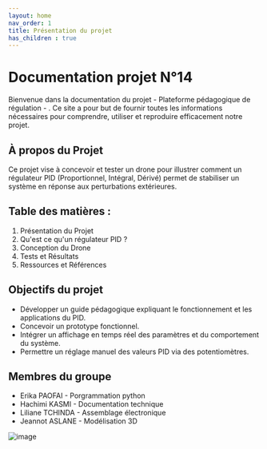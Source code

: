 ```yaml
---
layout: home
nav_order: 1
title: Présentation du projet
has_children : true
---
```


# Documentation projet N°14 ##

Bienvenue dans la documentation du projet - Plateforme pédagogique de régulation - . Ce site a pour but de fournir toutes les informations nécessaires pour comprendre, utiliser et reproduire efficacement notre projet.

## À propos du Projet ##

Ce projet vise à concevoir et tester un drone pour illustrer comment un régulateur PID (Proportionnel, Intégral, Dérivé) permet de stabiliser un système en réponse aux perturbations extérieures. 

## Table des matières :
1. Présentation du Projet
2. Qu'est ce qu'un régulateur PID ?
3. Conception du Drone
4. Tests et Résultats
5. Ressources et Références

## Objectifs du projet ##
- Développer un guide pédagogique expliquant le fonctionnement et les applications du PID. 
- Concevoir un prototype fonctionnel.
- Intégrer un affichage en temps réel des paramètres et du comportement du système. 
- Permettre un réglage manuel des valeurs PID via des potentiomètres. 

## Membres du groupe ##
* Erika PAOFAI - Porgrammation python
* Hachimi KASMI - Documentation technique
* Liliane TCHINDA - Assemblage électronique 
* Jeannot ASLANE - Modélisation 3D


![image](https://github.com/user-attachments/assets/49a99655-3845-4453-b78b-a9127bd61db1)
